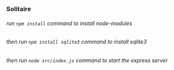 ### Solitaire
###### run `npm install` command to install *node-modules*
###### then run `npm install sqlite3` command to install *sqlite3*
###### then run `node src/index.js` command to start the express server
